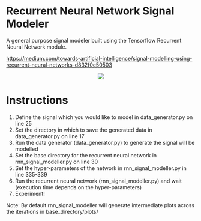 # Recurrent Neural Network Signal Modeler

A general purpose signal modeler built using the Tensorflow Recurrent Neural Network module.

https://medium.com/towards-artificial-intelligence/signal-modelling-using-recurrent-neural-networks-d832f0c50503
&nbsp;

<p align="center">
  <img src="https://github.com/veda-s4dhak/RNN_Signal_Modeler/blob/master/RNN_Signal_Modeler.gif">
</p>

# Instructions

1) Define the signal which you would like to model in data_generator.py on line 25
2) Set the directory in which to save the generated data in data_generator.py on line 17
2) Run the data generator (data_generator.py) to generate the signal will be modelled 
4) Set the base directory for the recurrent neural network in rnn_signal_modeller.py on line 30
5) Set the hyper-parameters of the network  in rnn_signal_modeller.py in line 335-339
6) Run the recurrent neural network (rnn_signal_modeller.py) and wait (execution time depends on the hyper-parameters)
7) Experiment!

Note: By default rnn_signal_modeller will generate intermediate plots across the iterations in base_directory/plots/
